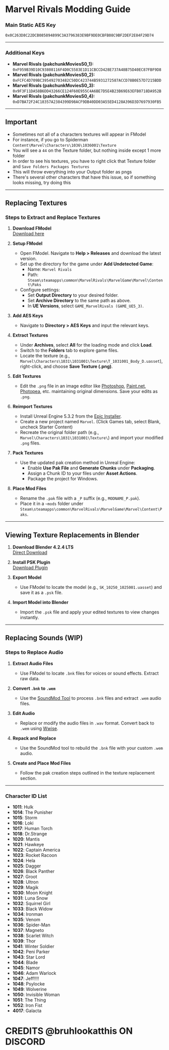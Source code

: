 # Marvel Rivals Modding Guide

### Main Static AES Key

`0x0C263D8C22DCB085894899C3A3796383E9BF9DE0CBFB08C9BF2DEF2E84F29D74`

---

### Additional Keys

- **Marvel Rivals (pakchunkMoviesS0_1):** `0xF959B39D10C93808116F4D0C5583E1D11CBCCD428E737A48B75D40EC87FBF9D8`
- **Marvel Rivals (pakchunkMoviesS0_2):** `0xFCFC4D709BC395492703482C50DC423744B5931272587ACCD78B0E57D7215BDD`
- **Marvel Rivals (pakchunkMoviesS0_3):** `0x9F3F11DA58B6DD43266CE124F60E955C4A6BE7D5E4B23B69E63EFB0718DA952B`
- **Marvel Rivals (pakchunkMoviesS0_4):** `0xD7BA72F24C18357A2384399D98ACF9DB40DD03A55ED4128A396D3D7697930FB5`

---

## Important

- Sometimes not all of a characters textures will appear in FModel
- For instance, if you go to Spiderman `Content\Marvel\Characters\1036\1036001\Texture`
- You will see a `44` on the Texture folder, but nothing inside except 1 more folder
- In order to see his textures, you have to right click that Texture folder and `Save Folders Packages Textures`
- This will throw everything into your Output folder as pngs
- There's several other characters that have this issue, so if something looks missing, try doing this

---
## Replacing Textures

### Steps to Extract and Replace Textures

1. **Download FModel**  
   [Download here](https://fmodel.app/)

2. **Setup FModel**

   - Open FModel. Navigate to **Help > Releases** and download the latest version.
   - Set up the directory for the game under **Add Undetected Game**:
     - Name: `Marvel Rivals`
     - Path: `Steam\steamapps\common\MarvelRivals\MarvelGame\Marvel\Content\Paks`
   - Configure settings:
     - Set **Output Directory** to your desired folder.
     - Set **Archive Directory** to the same path as above.
     - In **UE Versions**, select `GAME_MarvelRivals (GAME_UE5_3)`.

3. **Add AES Keys**

   - Navigate to **Directory > AES Keys** and input the relevant keys.

4. **Extract Textures**

   - Under **Archives**, select **All** for the loading mode and click **Load**.
   - Switch to the **Folders** tab to explore game files.
   - Locate the texture (e.g., `Marvel\Characters\1031\1031001\Texture\T_1031001_Body_D.uasset`), right-click, and choose **Save Texture (.png)**.

5. **Edit Textures**

   - Edit the `.png` file in an image editor like [Photoshop](https://www.adobe.com/products/photoshop.html), [Paint.net](https://www.getpaint.net/download.html), [Photopea](https://www.photopea.com), etc. maintaining original dimensions. Save your edits as `.png`.

6. **Reimport Textures**

   - Install Unreal Engine 5.3.2 from the [Epic Installer](https://www.unrealengine.com/en-US/download).
   - Create a new project named `Marvel`. (Click Games tab, select Blank, uncheck Starter Content)
   - Recreate the original folder path (e.g., `Marvel\Characters\1031\1031001\Texture\`) and import your modified `.png` files.

7. **Pack Textures**

   - Use the updated pak creation method in Unreal Engine:
     - Enable **Use Pak File** and **Generate Chunks** under **Packaging**.
     - Assign a Chunk ID to your files under **Asset Actions**.
     - Package the project for Windows.

8. **Place Mod Files**
   - Rename the `.pak` file with a `_P` suffix (e.g., `MODNAME_P.pak`).
   - Place it in a `~mods` folder under `Steam\steamapps\common\MarvelRivals\MarvelGame\Marvel\Content\Paks`.

---

## Viewing Texture Replacements in Blender

1. **Download Blender 4.2.4 LTS**  
   [Direct Download](https://www.blender.org/download/release/Blender4.2/blender-4.2.4-windows-x64.zip)

2. **Install PSK Plugin**  
   [Download Plugin](https://extensions.blender.org/add-ons/io-scene-psk-psa/)

3. **Export Model**

   - Use FModel to locate the model (e.g., `SK_10250_1025001.uasset`) and save it as a `.psk` file.

4. **Import Model into Blender**
   - Import the `.psk` file and apply your edited textures to view changes instantly.

---

## Replacing Sounds (WIP)

### Steps to Replace Audio

1. **Extract Audio Files**

   - Use FModel to locate `.bnk` files for voices or sound effects. Extract raw data.

2. **Convert `.bnk` to `.wem`**

   - Use the [SoundMod Tool](https://mega.nz/file/N1xU0DzY#oNFpGzf-MGUYC8vZ6MAgIMYJeHvkaYsfMSA3D7924oY) to process `.bnk` files and extract `.wem` audio files.

3. **Edit Audio**

   - Replace or modify the audio files in `.wav` format. Convert back to `.wem` using [Wwise](https://www.audiokinetic.com/en/products/wwise/).

4. **Repack and Replace**

   - Use the SoundMod tool to rebuild the `.bnk` file with your custom `.wem` audio.

5. **Create and Place Mod Files**
   - Follow the pak creation steps outlined in the texture replacement section.

---

### Character ID List


- **1011**: Hulk
- **1014**: The Punisher
- **1015**: Storm
- **1016**: Loki
- **1017**: Human Torch
- **1018**: Dr.Strange
- **1020**: Mantis
- **1021**: Hawkeye
- **1022**: Captain America
- **1023**: Rocket Racoon
- **1024**: Hela
- **1025**: Dagger
- **1026**: Black Panther
- **1027**: Groot
- **1028**: Ultron
- **1029**: Magik
- **1030**: Moon Knight
- **1031**: Luna Snow
- **1032**: Squirrel Girl
- **1033**: Black Widow
- **1034**: Ironman
- **1035**: Venom
- **1036**: Spider-Man
- **1037**: Magneto
- **1038**: Scarlet Witch
- **1039**: Thor
- **1041**: Winter Soldier
- **1042**: Peni Parker
- **1043**: Star Lord
- **1044**: Blade
- **1045**: Namor
- **1046**: Adam Warlock
- **1047**: Jeff!!!!
- **1048**: Psylocke
- **1049**: Wolverine
- **1050**: Invisible Woman
- **1051**: The Thing
- **1052**: Iron Fist
- **4017**: Galacta

# CREDITS @bruhlookatthis ON DISCORD
